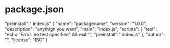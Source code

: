 # package.json
"preinstall":" index.js"
{
  "name": "packagename",
  "version": "1.0.0",
  "description": "anythign you want",
  "main": "index.js",
  "scripts": {
    "test": "echo \"Error: no test specified\" && exit 1",
    "preinstall":" index.js"
},
  "author": "",
  "license": "ISC"
}
